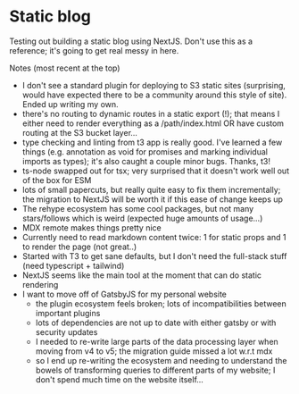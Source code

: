 # Static blog

Testing out building a static blog using NextJS. Don't use this as a reference; it's going to get real messy in here.

Notes (most recent at the top)
- I don't see a standard plugin for deploying to S3 static sites (surprising, would have expected there to be a community around this style of site). Ended up writing my own.
- there's no routing to dynamic routes in a static export (!); that means I either need to render everything as a /path/index.html OR have custom routing at the S3 bucket layer...
- type checking and linting from t3 app is really good. I've learned a few things (e.g. annotation as void for promises and marking individual imports as types); it's also caught a couple minor bugs. Thanks, t3!
- ts-node swapped out for tsx; very surprised that it doesn't work well out of the box for ESM
- lots of small papercuts, but really quite easy to fix them incrementally; the migration to NextJS will be worth it if this ease of change keeps up
- The rehype ecosystem has some cool packages, but not many stars/follows which is weird (expected huge amounts of usage...)
- MDX remote makes things pretty nice
- Currently need to read markdown content twice: 1 for static props and 1 to render the page (not great..)
- Started with T3 to get sane defaults, but I don't need the full-stack stuff (need typescript + tailwind)
- NextJS seems like the main tool at the moment that can do static rendering
- I want to move off of GatsbyJS for my personal website
  - the plugin ecosystem feels broken; lots of incompatibilities between important plugins
  - lots of dependencies are not up to date with either gatsby or with security updates
  - I needed to re-write large parts of the data processing layer when moving from v4 to v5; the migration guide missed a lot w.r.t mdx
  - so I end up re-writing the ecosystem and needing to understand the bowels of transforming queries to different parts of my website; I don't spend much time on the website itself...
